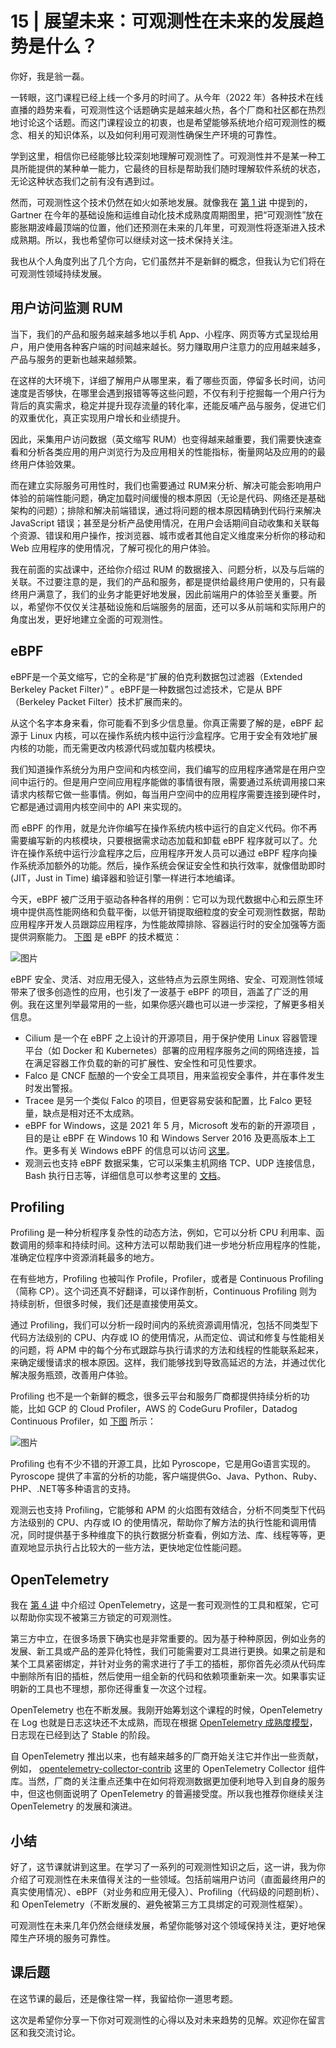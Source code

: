 # 15 | 展望未来：可观测性在未来的发展趋势是什么？
你好，我是翁一磊。

一转眼，这门课程已经上线一个多月的时间了。从今年（2022 年）各种技术在线直播的趋势来看，可观测性这个话题确实是越来越火热，各个厂商和社区都在热烈地讨论这个话题。而这门课程设立的初衷，也是希望能够系统地介绍可观测性的概念、相关的知识体系，以及如何利用可观测性确保生产环境的可靠性。

学到这里，相信你已经能够比较深刻地理解可观测性了。可观测性并不是某一种工具所能提供的某种单一能力，它最终的目标是帮助我们随时理解软件系统的状态，无论这种状态我们之前有没有遇到过。

然而，可观测性这个技术仍然在如火如荼地发展。就像我在 [第 1 讲](https://time.geekbang.org/column/article/567804) 中提到的，Gartner 在今年的基础设施和运维自动化技术成熟度周期图里，把“可观测性”放在膨胀期波峰最顶端的位置，他们还预测在未来的几年里，可观测性将逐渐进入技术成熟期。所以，我也希望你可以继续对这一技术保持关注。

我也从个人角度列出了几个方向，它们虽然并不是新鲜的概念，但我认为它们将在可观测性领域持续发展。

## 用户访问监测 RUM

当下，我们的产品和服务越来越多地以手机 App、小程序、网页等方式呈现给用户，用户使用各种客户端的时间越来越长。努力赚取用户注意力的应用越来越多，产品与服务的更新也越来越频繁。

在这样的大环境下，详细了解用户从哪里来，看了哪些页面，停留多长时间，访问速度是否够快，在哪里会遇到报错等等这些问题，不仅有利于挖掘每一个用户行为背后的真实需求，稳定并提升现存流量的转化率，还能反哺产品与服务，促进它们的双重优化，真正实现用户增长和业绩提升。

因此，采集用户访问数据（英文缩写 RUM）也变得越来越重要，我们需要快速查看和分析各类应用的用户浏览行为及应用相关的性能指标，衡量网站及应用的的最终用户体验效果。

而在建立实际服务可用性时，我们也需要通过 RUM来分析、解决可能会影响用户体验的前端性能问题，确定加载时间缓慢的根本原因（无论是代码、网络还是基础架构的问题）；排除和解决前端错误，通过将问题的根本原因精确到代码行来解决 JavaScript 错误；甚至是分析产品使用情况，在用户会话期间自动收集和关联每个资源、错误和用户操作，按浏览器、城市或者其他自定义维度来分析你的移动和 Web 应用程序的使用情况，了解可视化的用户体验。

我在前面的实战课中，还给你介绍过 RUM 的数据接入、问题分析，以及与后端的关联。不过要注意的是，我们的产品和服务，都是提供给最终用户使用的，只有最终用户满意了，我们的业务才能更好地发展，因此前端用户的体验至关重要。所以，希望你不仅仅关注基础设施和后端服务的层面，还可以多从前端和实际用户的角度出发，更好地建立全面的可观测性。

## eBPF

eBPF是一个英文缩写，它的全称是“扩展的伯克利数据包过滤器（Extended Berkeley Packet Filter）” 。eBPF是一种数据包过滤技术，它是从 BPF （Berkeley Packet Filter）技术扩展而来的。

从这个名字本身来看，你可能看不到多少信息量。你真正需要了解的是，eBPF 起源于 Linux 内核，可以在操作系统内核中运行沙盒程序。它用于安全有效地扩展内核的功能，而无需更改内核源代码或加载内核模块。

我们知道操作系统分为用户空间和内核空间，我们编写的应用程序通常是在用户空间中运行的。但是用户空间应用程序能做的事情很有限，需要通过系统调用接口来请求内核帮它做一些事情。例如，每当用户空间中的应用程序需要连接到硬件时，它都是通过调用内核空间中的 API 来实现的。

而 eBPF 的作用，就是允许你编写在操作系统内核中运行的自定义代码。你不再需要编写新的内核模块，只要根据需求动态加载和卸载 eBPF 程序就可以了。允许在操作系统中运行沙盒程序之后，应用程序开发人员可以通过 eBPF 程序向操作系统添加额外的功能。然后，操作系统会保证安全性和执行效率，就像借助即时 (JIT，Just in Time) 编译器和验证引擎一样进行本地编译。

今天，eBPF 被广泛用于驱动各种各样的用例：它可以为现代数据中心和云原生环境中提供高性能网络和负载平衡，以低开销提取细粒度的安全可观测性数据，帮助应用程序开发人员跟踪应用程序，为性能故障排除、容器运行时的安全加强等方面提供洞察能力。 [下图](https://ebpf.io/) 是 eBPF 的技术概览：

![图片](images/593116/99638ca8cd21fffc67ee85ab405bfceb.png)

eBPF 安全、灵活、对应用无侵入，这些特点为云原生网络、安全、可观测性领域带来了很多创造性的应用，也引发了一波基于 eBPF 的项目，涵盖了广泛的用例。我在这里列举最常用的一些，如果你感兴趣也可以进一步深挖，了解更多相关信息。

- Cilium 是一个在 eBPF 之上设计的开源项目，用于保护使用 Linux 容器管理平台（如 Docker 和 Kubernetes）部署的应用程序服务之间的网络连接，旨在满足容器工作负载的新的可扩展性、安全性和可见性要求。
- Falco 是 CNCF 酝酿的一个安全工具项目，用来监视安全事件，并在事件发生时发出警报。
- Tracee 是另一个类似 Falco 的项目，但更容易安装和配置，比 Falco 更轻量，缺点是相对还不太成熟。
- eBPF for Windows，这是 2021 年 5 月，Microsoft 发布的新的开源项目 ，目的是让 eBPF 在 Windows 10 和 Windows Server 2016 及更高版本上工作。更多有关 Windows eBPF 的信息可以访问 [这里](https://github.com/Microsoft/ebpf-for-windows)。
- 观测云也支持 eBPF 数据采集，它可以采集主机网络 TCP、UDP 连接信息，Bash 执行日志等，详细信息可以参考这里的 [文档](https://docs.guance.com/datakit/ebpf/)。

## Profiling

Profiling 是一种分析程序复杂性的动态方法，例如，它可以分析 CPU 利用率、函数调用的频率和持续时间。这种方法可以帮助我们进一步地分析应用程序的性能，准确定位程序中资源消耗最多的地方。

在有些地方，Profiling 也被叫作 Profile，Profiler，或者是 Continuous Profiling（简称 CP）。这个词还真不好翻译，可以译作剖析，Continuous Profiling 则为持续剖析，但很多时候，我们还是直接使用英文。

通过 Profiling，我们可以分析一段时间内的系统资源调用情况，包括不同类型下代码方法级别的 CPU、内存或 IO 的使用情况，从而定位、调试和修复与性能相关的问题，将 APM 中的每个分布式跟踪与执行请求的方法和线程的性能联系起来，来确定缓慢请求的根本原因。这样，我们能够找到导致高延迟的方法，并通过优化解决服务瓶颈，改善用户体验。

Profiling 也不是一个新鲜的概念，很多云平台和服务厂商都提供持续分析的功能，比如 GCP 的 Cloud Profiler，AWS 的 CodeGuru Profiler，Datadog Continuous Profiler，如 [下图](https://www.datadoghq.com/product/code-profiling/) 所示：

![图片](images/593116/295001af4e2f353f2735e28yy29804ce.png)

Profiling 也有不少不错的开源工具，比如 Pyroscope，它是用Go语言实现的。Pyroscope 提供了丰富的分析的功能，客户端提供Go、Java、Python、Ruby、PHP、.NET等多种语言的支持。

观测云也支持 Profiling，它能够和 APM 的火焰图有效结合，分析不同类型下代码方法级别的 CPU、内存或 IO 的使用情况，帮助你了解方法的执行性能和调用情况，同时提供基于多种维度下的执行数据分析查看，例如方法、库、线程等等，更直观地显示执行占比较大的一些方法，更快地定位性能问题。

## OpenTelemetry

我在 [第 4 讲](https://time.geekbang.org/column/article/572793) 中介绍过 OpenTelemetry，这是一套可观测性的工具和框架，它可以帮助你实现不被第三方锁定的可观测性。

第三方中立，在很多场景下确实也是非常重要的。因为基于种种原因，例如业务的发展、新工具或产品的差异化特性，我们可能需要对工具进行更换。如果之前是和某个工具紧密绑定，并针对业务的需求进行了手工的插桩，那你首先必须从代码库中删除所有旧的插桩，然后使用一组全新的代码和依赖项重新来一次。如果事实证明新的工具也不理想，那你还得重复一次这个过程。

OpenTelemetry 也在不断发展。我刚开始筹划这个课程的时候，OpenTelemetry 在 Log 也就是日志这块还不太成熟，而现在根据 [OpenTelemetry 成熟度模型](https://github.com/open-telemetry/opentelemetry-proto#maturity-level)，日志现在已经到达了 Stable 的阶段。

自 OpenTelemetry 推出以来，也有越来越多的厂商开始关注它并作出一些贡献，例如， [opentelemetry-collector-contrib](https://link.segmentfault.com/?enc=mW%2B1SbfHNBW%2Fk4xwkBLmrQ%3D%3D.Dg613bnvzFT0uEMuH68L0Kn%2FHOgzSl%2BCI%2FChRvbqR0I0Boygu%2BjF3z9vc6d3EyspBtIP504jFXnM7wl9qH3l0KVjLWPu8UYLwFmdW4npAqI%3D) 这里的 OpenTelemetry Collector 组件库。当然，厂商的关注重点还集中在如何将观测数据更加便利地导入到自身的服务中，但这也侧面说明了 OpenTelemetry 的普遍接受度。所以我也推荐你继续关注 OpenTelemetry 的发展和演进。

## 小结

好了，这节课就讲到这里。在学习了一系列的可观测性知识之后，这一讲，我为你介绍了可观测性在未来值得关注的一些领域。包括前端用户访问（直面最终用户的真实使用情况）、eBPF（对业务和应用无侵入）、Profiling（代码级的问题剖析）、和 OpenTelemetry（不断发展的、避免被第三方工具绑定的可观测性框架）。

可观测性在未来几年仍然会继续发展，希望你能够对这个领域保持关注，更好地保障生产环境的服务可靠性。

## 课后题

在这节课的最后，还是像往常一样，我留给你一道思考题。

这次是希望你分享一下你对可观测性的心得以及对未来趋势的见解。欢迎你在留言区和我交流讨论。